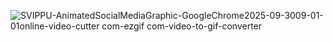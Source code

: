 
![SVIPPU-AnimatedSocialMediaGraphic-GoogleChrome2025-09-3009-01-01online-video-cutter com-ezgif com-video-to-gif-converter](https://github.com/user-attachments/assets/1fd92587-1932-49a3-98f1-c7c23fcc9312)
